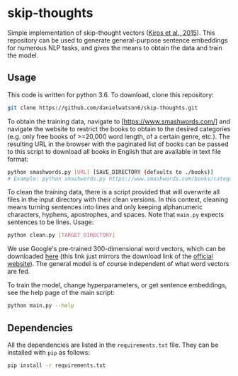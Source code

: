 # skip-thoughts

Simple implementation of skip-thought vectors ([Kiros et al., 2015](https://arxiv.org/abs/1506.06726)). This repository can be used to generate general-purpose sentence embeddings for numerous NLP tasks, and gives the means to obtain the data and train the model.

## Usage

This code is written for python 3.6. To download, clone this repository:
```bash
git clone https://github.com/danielwatson6/skip-thoughts.git
```

To obtain the training data, navigate to [https://www.smashwords.com/] and navigate the website to restrict the books to obtain to the desired categories (e.g. only free books of >=20,000 word length, of a certain genre, etc.). The resulting URL in the browser with the paginated list of books can be passed to this script to download all books in English that are available in text file format:
```bash
python smashwords.py [URL] [SAVE_DIRECTORY (defaults to ./books)]
# Example: python smashwords.py https://www.smashwords.com/books/category/1/newest/0/free/medium 
```

To clean the training data, there is a script provided that will overwrite all files in the input directory with their clean versions. In this context, cleaning means turning sentences into lines and only keeping alphanumeric characters, hyphens, apostrophes, and spaces. Note that `main.py` expects sentences to be lines. Usage:
```bash
python clean.py [TARGET_DIRECTORY]
```

We use Google's pre-trained 300-dimensional word vectors, which can be downloaded [here](https://drive.google.com/file/d/0B7XkCwpI5KDYNlNUTTlSS21pQmM/edit?usp=sharing) (this link just mirrors the download link of the [official website](https://code.google.com/archive/p/word2vec/)). The general model is of course independent of what word vectors are fed.

To train the model, change hyperparameters, or get sentence embeddings, see the help page of the main script:
```bash
python main.py --help
```

## Dependencies

All the dependencies are listed in the `requirements.txt` file. They can be installed with `pip` as follows:
```bash
pip install -r requirements.txt
```

